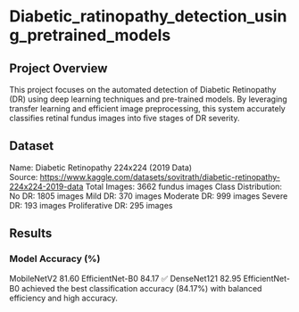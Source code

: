 # Diabetic_ratinopathy_detection_using_pretrained_models
## Project Overview
This project focuses on the automated detection of Diabetic Retinopathy (DR) using deep learning techniques and pre-trained models. By leveraging transfer learning and efficient image preprocessing, this system accurately classifies retinal fundus images into five stages of DR severity.
## Dataset
Name: Diabetic Retinopathy 224x224 (2019 Data)  
Source: https://www.kaggle.com/datasets/sovitrath/diabetic-retinopathy-224x224-2019-data
Total Images: 3662 fundus images
Class Distribution:
No DR: 1805 images
Mild DR: 370 images
Moderate DR: 999 images
Severe DR: 193 images
Proliferative DR: 295 images

## Results
### Model	Accuracy (%)
MobileNetV2	81.60
EfficientNet-B0	84.17 ✅
DenseNet121	82.95
EfficientNet-B0 achieved the best classification accuracy (84.17%) with balanced efficiency and high accuracy.
